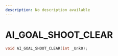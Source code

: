 ```yaml
---
description: No description available 
---
```


# AI_GOAL_SHOOT_CLEAR

```cpp
void AI_GOAL_SHOOT_CLEAR(int _Unk0);
```